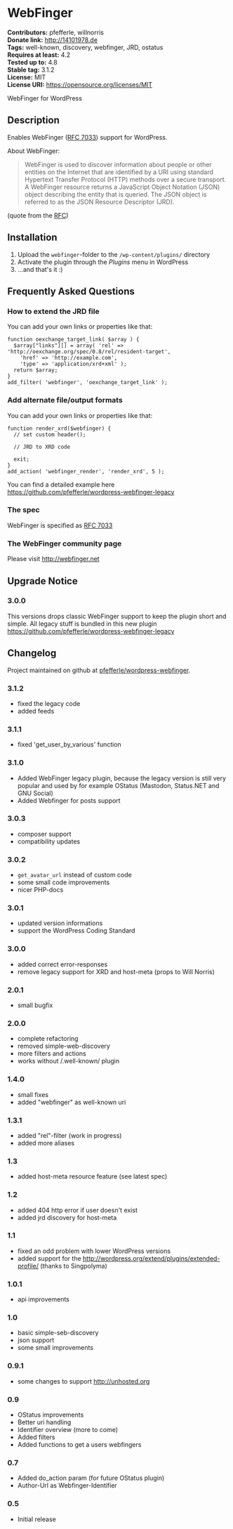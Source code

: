 # WebFinger #
**Contributors:** pfefferle, willnorris  
**Donate link:** http://14101978.de  
**Tags:** well-known, discovery, webfinger, JRD, ostatus  
**Requires at least:** 4.2  
**Tested up to:** 4.8  
**Stable tag:** 3.1.2  
**License:** MIT  
**License URI:** https://opensource.org/licenses/MIT  

WebFinger for WordPress

## Description ##

Enables WebFinger ([RFC 7033](http://tools.ietf.org/html/rfc7033)) support for WordPress.

About WebFinger:

> WebFinger is used to discover information about people or other entities on the Internet that are identified by a URI using standard Hypertext Transfer Protocol (HTTP) methods over a secure transport.  A WebFinger resource returns a JavaScript Object Notation (JSON) object describing the entity that is queried. The JSON object is referred to as the JSON Resource Descriptor (JRD).

(quote from the [RFC](http://tools.ietf.org/html/rfc7033))

## Installation ##

1. Upload the `webfinger`-folder to the `/wp-content/plugins/` directory
2. Activate the plugin through the *Plugins* menu in WordPress
3. ...and that's it :)

## Frequently Asked Questions ##

### How to extend the JRD file ###

You can add your own links or properties like that:

    function oexchange_target_link( $array ) {
      $array["links"][] = array( 'rel' => 'http://oexchange.org/spec/0.8/rel/resident-target',
        'href' => 'http://example.com',
        'type' => 'application/xrd+xml' );
      return $array;
    }
    add_filter( 'webfinger', 'oexchange_target_link' );

### Add alternate file/output formats ###

You can add your own links or properties like that:

    function render_xrd($webfinger) {
      // set custom header();

      // JRD to XRD code

      exit;
    }
    add_action( 'webfinger_render', 'render_xrd', 5 );

You can find a detailed example here <https://github.com/pfefferle/wordpress-webfinger-legacy>

### The spec ###

WebFinger is specified as [RFC 7033](http://tools.ietf.org/html/rfc7033)

### The WebFinger community page ###

Please visit <http://webfinger.net>

## Upgrade Notice ##

### 3.0.0 ###

This versions drops classic WebFinger support to keep the plugin short and simple. All legacy stuff is bundled in this new plugin <https://github.com/pfefferle/wordpress-webfinger-legacy>

## Changelog ##

Project maintained on github at [pfefferle/wordpress-webfinger](https://github.com/pfefferle/wordpress-webfinger).

### 3.1.2 ###

* fixed the legacy code
* added feeds

### 3.1.1 ###

* fixed 'get_user_by_various' function

### 3.1.0 ###

* Added WebFinger legacy plugin, because the legacy version is still very popular and used by for example OStatus (Mastodon, Status.NET and GNU Social)
* Added Webfinger for posts support

### 3.0.3 ###

* composer support
* compatibility updates

### 3.0.2 ###

* `get_avatar_url` instead of custom code
* some small code improvements
* nicer PHP-docs

### 3.0.1 ###
* updated version informations
* support the WordPress Coding Standard

### 3.0.0 ###
* added correct error-responses
* remove legacy support for XRD and host-meta (props to Will Norris)

### 2.0.1 ###
* small bugfix

### 2.0.0 ###
* complete refactoring
* removed simple-web-discovery
* more filters and actions
* works without /.well-known/ plugin

### 1.4.0 ###
* small fixes
* added "webfinger" as well-known uri

### 1.3.1 ###
* added "rel"-filter (work in progress)
* added more aliases

### 1.3 ###
* added host-meta resource feature (see latest spec)

### 1.2 ###
* added 404 http error if user doesn't exist
* added jrd discovery for host-meta

### 1.1 ###
* fixed an odd problem with lower WordPress versions
* added support for the http://wordpress.org/extend/plugins/extended-profile/ (thanks to Singpolyma)

### 1.0.1 ###
* api improvements

### 1.0 ###
* basic simple-seb-discovery
* json support
* some small improvements

### 0.9.1 ###
* some changes to support http://unhosted.org

### 0.9 ###
* OStatus improvements
* Better uri handling
* Identifier overview (more to come)
* Added filters
* Added functions to get a users webfingers

### 0.7 ###
* Added do_action param (for future OStatus plugin)
* Author-Url as Webfinger-Identifier

### 0.5 ###
* Initial release
